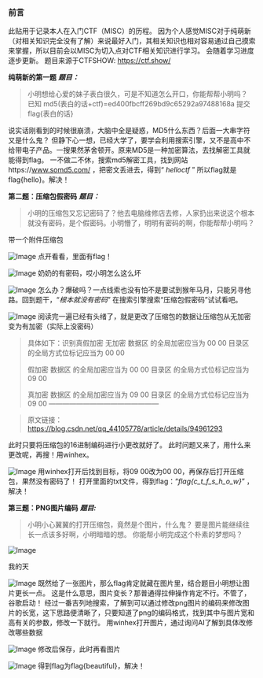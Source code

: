### **前言**
此贴用于记录本人在入门CTF（MISC）的历程。
因为个人感觉MISC对于纯萌新（对相关知识完全没有了解）来说最好入门，其相关知识也相对容易通过自己摸索来掌握，所以目前会以MISC为切入点对CTF相关知识进行学习。
会随着学习进度逐步更新。
题目来源于CTFSHOW:   https://ctf.show/

**纯萌新的第一题**
_**题目：**_
> 小明想给心爱的妹子表白很久，可是不知道怎么开口，你能帮帮小明吗？
 已知 md5(表白的话+ctf)=ed400fbcff269bd9c65292a97488168a
提交flag{表白的话}

说实话刚看到的时候很崩溃，大脑中全是疑惑，MD5什么东西？后面一大串字符又是什么鬼？
但静下心一想，已经大学了，要学会利用搜索引擎，又不是高中不给带电子产品。一搜果然茅舍顿开。原来MD5是一种加密算法，去找解密工具就能得到flag。
一不做二不休，搜索md5解密工具，找到网站https://www.somd5.com/ ，把密文丢进去，得到“ _helloctf_ ”
所以flag就是flag{hello}。解决！

**第二题：压缩包假密码**
**_题目：_**

> 小明的压缩包又忘记密码了？他去电脑维修店去修，人家扔出来说这个根本就没有密码，是个假密码。小明懵了，明明有密码的啊，你能帮帮小明吗？

带一个附件压缩包

![Image](https://github.com/user-attachments/assets/61c323f7-dd19-42af-8649-6870fdd33dc8)
点开看看，里面有flag！

![Image](https://github.com/user-attachments/assets/f8c19209-e467-49cb-9f37-1b8c3bc40bd2)
奶奶的有密码，哎小明怎么这么坏

![Image](https://github.com/user-attachments/assets/fc01bbc3-386e-4e4b-9e68-73c2feb55613)
怎么办？爆破吗？一点线索也没有怕不是要试到猴年马月，只能另寻他路。回到题干，“_根本就没有密码_”
在搜索引擎搜索“压缩包假密码”试试看吧。

![Image](https://github.com/user-attachments/assets/bd6dc027-0e6e-4d6f-a731-7a179f6d2355)
阅读完一遍已经有头绪了，就是更改了压缩包的数据让压缩包从无加密变为有加密（实际上没密码）

> 具体如下：识别真假加密
> 无加密
> 数据区 的全局加密应当为 00 00
> 目录区 的全局方式位标记应当为 00 00
> 
> 假加密
> 数据区 的全局加密应当为 00 00
> 目录区 的全局方式位标记应当为 09 00
> 
> 真加密
> 数据区 的全局加密应当为 09 00
> 目录区 的全局方式位标记应当为 09 00
> ————————————————

> 原文链接：https://blog.csdn.net/qq_44105778/article/details/94961293

此时只要将压缩包的16进制编码进行小更改就好了。
此时问题又来了，用什么来更改呢，再搜！用winhex。

![Image](https://github.com/user-attachments/assets/9d0a8121-781d-4963-b8ec-034006d858b1)
用winhex打开后找到目标，将09 00改为00 00，再保存后打开压缩包，果然没有密码了！
打开里面的txt文件，得到flag：“_flag{c_t_f_s_h_o_w}_” ，解决！

**第三题：PNG图片编码**
**_题目:_**

> 小明小心翼翼的打开压缩包，竟然是个图片，什么鬼？
> 要是图片能继续往长一点该多好啊，小明暗暗的想。
> 你能帮小明完成这个朴素的梦想吗？

![Image](https://github.com/user-attachments/assets/c46fb04a-5682-431a-9d19-c58a5e12da41)

我的天

![Image](https://github.com/user-attachments/assets/29e478f2-8c13-461a-8644-5973930a49da)
既然给了一张图片，那么flag肯定就藏在图片里，结合题目小明想让图片更长一点。
这是什么意思，图片变长？那普通得拉伸操作肯定不行。不管了，谷歌启动！
经过一番吉列地搜索，了解到可以通过修改png图片的编码来修改图片的长宽，这下思路便清晰了，只要知道了png的编码格式，找到其中与图片宽和高有关的参数，修改一下就行。
用winhex打开图片，通过询问AI了解到具体改修改哪些数据

![Image](https://github.com/user-attachments/assets/f8abcc61-09c9-4753-b987-1e88517ddb18)
修改后保存，此时再看图片

![Image](https://github.com/user-attachments/assets/42b8d87c-6656-48d8-945e-be6c966d673c)
得到flag为flag{beautiful}，解决！

